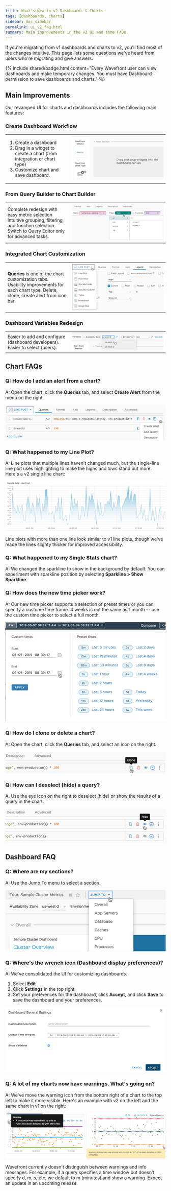 ```yaml
---
title: What's New in v2 Dashboards & Charts
tags: [dashboards, charts]
sidebar: doc_sidebar
permalink: ui_v2_faq.html
summary: Main improvements in the v2 UI and some FAQs.
---
```

If you're migrating from v1 dashboards and charts to v2, you'll find most of the changes intuitive. This page lists some questions we've heard from users who're migrating and give answers.

{% include shared/badge.html content="Every Wavefront user can view dashboards and make temporary changes. You must have Dashboard permission to save dashboards and charts." %}

## Main Improvements

Our revamped UI for charts and dashboards includes the following main features:

### Create Dashboard Workflow
<table style="width: 100%;">
<tbody>
<tr>
<td width="40%">
<ol><li>Create a dashboard</li>
<li>Drag in a widget to create a chart (from integration or chart type)</li>
<li>Customize chart and save dashboard.</li></ol></td>
<td width="60%"><img src="/images/v2_create_dashboard.png" alt="create dashboard"></td>
</tr>
</tbody>
</table>

### From Query Builder to Chart Builder

<table style="width: 100%;">
<tbody>
<tr>
<td width="40%">
Complete redesign with easy metric selection<br>
Intuitive grouping, filtering, and function selection. <br>
Switch to Query Editor only for advanced tasks.</td>
<td width="60%"><img src="images/v2_chart_builder_cropped.png" alt="create dashboard"></td>
</tr>
</tbody>
</table>

### Integrated Chart Customization

<table style="width: 100%;">
<tbody>
<tr>
<td width="40%">
<strong>Queries</strong> is one of the chart customization tabs.
Usability improvements for each chart type.
Delete, clone, create alert from icon bar.</td>
<td width="60%"><img src="images/v2_chart_builder_select.png" alt="create dashboard"></td>
</tr>
</tbody>
</table>

### Dashboard Variables Redesign

<table style="width: 100%;">
<tbody>
<tr>
<td width="40%">
Easier to add and configure (dashboard developers).
Easier to select (users).</td>
<td width="60%"><img src="images/v2_dashboard_variables.png" alt="dashboard variables"></td>
</tr>
</tbody>
</table>


## Chart FAQs

### Q: How do I add an alert from a chart?
A: Open the chart, click the **Queries** tab, and select **Create Alert** from the menu on the right.

![v2 Create Alert](images/v2_create_alert.png)


### Q: What happened to my Line Plot?

A: Line plots that multiple lines haven't changed much, but the single-line line plot uses highlighting to make the highs and lows stand out more. Here's a v2 single line chart:

![v2 Line plot](images/v2_linechart_single.png)

Line plots with more than one line look similar to v1 line plots, though we've made the lines slighty thicker for improved accessibility.


### Q: What happened to my Single Stats chart?

A: We changed the sparkline to show in the background by default. You can experiment with sparkline position by selecting **Sparkline > Show Sparkline**.

### Q: How does the new time picker work?

A: Our new time picker supports a selection of preset times or you can specify a custome time frame. 4 weeks is not the same as 1 month -- use the custom time picker to select a full month.

![v2 time picker](images/v2_time_picker.png)

### Q: How do I clone or delete a chart?

A: Open the chart, click the **Queries** tab, and select an icon on the right.

![v2 Clone Query](images/v2_clone.png)

### Q: How can I deselect (hide) a query?

A. Use the eye icon on the right to deselect (hide) or show the results of a query in the chart.

![v2 Hide or show query](images/v2_hide_show.png)

## Dashboard FAQ

### Q: Where are my sections?

A: Use the Jump To menu to select a section.

![v2 Jump To](images/v2_jump_to.png)

### Q: Where's the wrench icon (Dashboard display preferences)?

A: We've consolidated the UI for customizing dashboards.
1. Select **Edit**
2. Click **Settings** in the top right.
3. Set your preferences for the dashboard, click **Accept**, and click **Save** to save the dashboard and your preferences.

![v2 dashboard preferences](images/v2_dashboard_settings.png)

### Q: A lot of my charts now have warnings. What's going on?

A: We've move the warning icon from the bottom right of a chart to the top left to make it more visible. Here's an example with v2 on the left and the same chart in v1 on the right:

![v2 warnings](images/v2_warning.png)

Wavefront currently doesn't distinguish between warnings and info messages. For example, if a query specifies a time window but doesn't specify d, m, s, etc, we default to m (minutes) and show a warning. Expect an update in an upcoming release.
